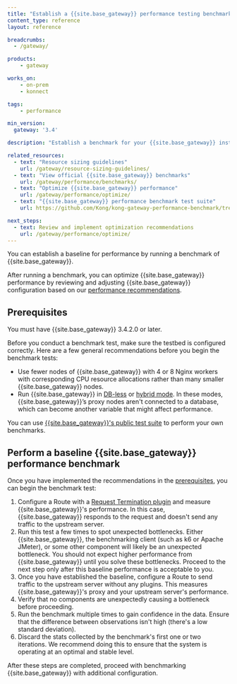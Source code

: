 ```yaml
---
title: "Establish a {{site.base_gateway}} performance testing benchmark"
content_type: reference
layout: reference

breadcrumbs:
  - /gateway/

products:
    - gateway

works_on:
    - on-prem
    - konnect

tags:
    - performance

min_version:
  gateway: '3.4'

description: "Establish a benchmark for your {{site.base_gateway}} instance."

related_resources:
  - text: "Resource sizing guidelines"
    url: /gateway/resource-sizing-guidelines/
  - text: "View official {{site.base_gateway}} benchmarks"
    url: /gateway/performance/benchmarks/
  - text: "Optimize {{site.base_gateway}} performance"
    url: /gateway/performance/optimize/
  - text: "{{site.base_gateway}} performance benchmark test suite"
    url: https://github.com/Kong/kong-gateway-performance-benchmark/tree/main

next_steps:
  - text: Review and implement optimization recommendations
    url: /gateway/performance/optimize/
---
```


You can establish a baseline for performance by running a benchmark of {{site.base_gateway}}.

After running a benchmark, you can optimize {{site.base_gateway}} performance by reviewing and adjusting {{site.base_gateway}} configuration
based on our [performance recommendations](/gateway/performance/optimize/).

## Prerequisites

You must have {{site.base_gateway}} 3.4.2.0 or later.

Before you conduct a benchmark test, make sure the testbed is configured correctly.
Here are a few general recommendations before you begin the benchmark tests:
* Use fewer nodes of {{site.base_gateway}} with 4 or 8 Nginx workers with corresponding CPU resource 
allocations rather than many smaller {{site.base_gateway}} nodes.
* Run {{site.base_gateway}} in [DB-less](/gateway/topologies/db-less-mode/) or [hybrid mode](/gateway/topologies/hybrid-mode/). 
In these modes, {{site.base_gateway}}’s proxy nodes aren't connected to a database, which can become another 
variable that might affect performance.

You can use [{{site.base_gateway}}'s public test suite](https://github.com/Kong/kong-gateway-performance-benchmark/tree/main) to perform your own benchmarks. 

## Perform a baseline {{site.base_gateway}} performance benchmark

Once you have implemented the recommendations in the [prerequisites](#prerequisites), you can begin the benchmark test: 

1. Configure a Route with a [Request Termination plugin](/plugins/request-termination/) and measure {{site.base_gateway}}'s performance. 
In this case, {{site.base_gateway}} responds to the request and doesn't send any traffic to the upstream server.
1. Run this test a few times to spot unexpected bottlenecks. 
Either {{site.base_gateway}}, the benchmarking client (such as k6 or Apache JMeter), or some other component will likely be an unexpected bottleneck. 
You should not expect higher performance from {{site.base_gateway}} until you solve these bottlenecks. 
Proceed to the next step only after this baseline performance is acceptable to you.
1. Once you have established the baseline, configure a Route to send traffic to the upstream server without any plugins. 
This measures {{site.base_gateway}}'s proxy and your upstream server's performance.
1. Verify that no components are unexpectedly causing a bottleneck before proceeding.
1. Run the benchmark multiple times to gain confidence in the data.
Ensure that the difference between observations isn't high (there's a low standard deviation).
1. Discard the stats collected by the benchmark's first one or two iterations. 
We recommend doing this to ensure that the system is operating at an optimal and stable level.

After these steps are completed, proceed with benchmarking {{site.base_gateway}} with additional configuration.
